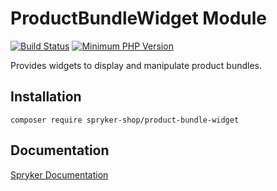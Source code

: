 # ProductBundleWidget Module
[![Build Status](https://travis-ci.org/spryker-shop/product-bundle-widget.svg)](https://travis-ci.org/spryker-shop/product-bundle-widget)
[![Minimum PHP Version](https://img.shields.io/badge/php-%3E%3D%207.2-8892BF.svg)](https://php.net/)

Provides widgets to display and manipulate product bundles.

## Installation

```
composer require spryker-shop/product-bundle-widget
```

## Documentation

[Spryker Documentation](https://academy.spryker.com)
